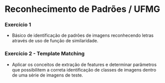 # Reconhecimento de Padrões / UFMG
### Exercício 1
- Básico de identificação de padrões de imagens reconhecendo letras através de uso de função de similaridade.

### Exercício 2 - Template Matching
- Aplicar os conceitos de extração de features e determinar parâmetros que possibilitem a correta identificação de classes de imagens dentro de uma série de imagens de teste.